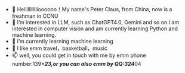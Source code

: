 - 👋 Hellllllllllloooooo！My name's Peter Claus, from China, now is a freshman in CCNU
- 👀 I’m interested in LLM, such as ChatGPT4.0, Gemini and so on.I am interested in computer vision and am currently learning Python and machine learning.
- 🌱 I’m currently learning machine learning
- 💞️ I like emm travel，basketball，music
- 📫 well, you could get in touch with me by emm phone number:139******23,or you can also emm by QQ:324*****04

<!---
Peter-Plus/Peter-Plus is a ✨ special ✨ repository because its `README.md` (this file) appears on your GitHub profile.
You can click the Preview link to take a look at your changes.
--->
